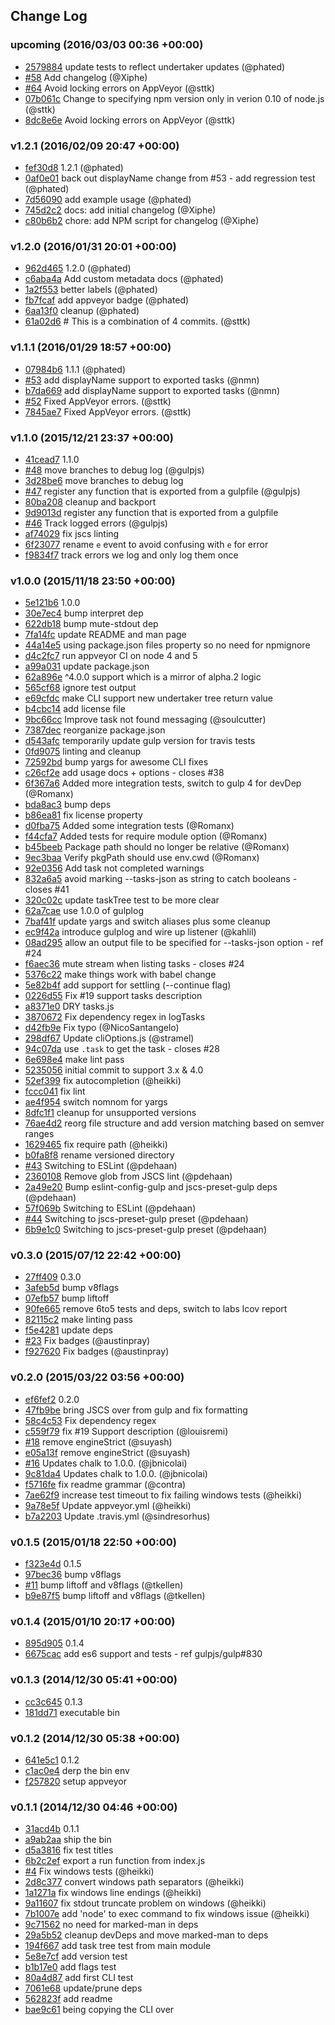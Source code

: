 ## Change Log

### upcoming (2016/03/03 00:36 +00:00)
- [2579884](https://github.com/gulpjs/gulp-cli/commit/2579884f3945f1597524eb68ef2b31b0e070cb12) update tests to reflect undertaker updates (@phated)
- [#58](https://github.com/gulpjs/gulp-cli/pull/58) Add changelog (@Xiphe)
- [#64](https://github.com/gulpjs/gulp-cli/pull/64) Avoid locking errors on AppVeyor (@sttk)
- [07b061c](https://github.com/gulpjs/gulp-cli/commit/07b061cf6f689fd9871bdd3ff7f6bc6164a10d03) Change to specifying npm version only in verion 0.10 of node.js (@sttk)
- [8dc8e6e](https://github.com/gulpjs/gulp-cli/commit/8dc8e6ea1ee6da0bf04a2980d214b8a97da53b9c) Avoid locking errors on AppVeyor (@sttk)

### v1.2.1 (2016/02/09 20:47 +00:00)
- [fef30d8](https://github.com/gulpjs/gulp-cli/commit/fef30d8de1dc32437fe796c7c07e94e58abd71bb) 1.2.1 (@phated)
- [0af0e01](https://github.com/gulpjs/gulp-cli/commit/0af0e01f3e605f86b77e1f7909a709e16be38796) back out displayName change from #53 - add regression test (@phated)
- [7d56090](https://github.com/gulpjs/gulp-cli/commit/7d56090c29da791e351c448e358a01f5a5372379) add example usage (@phated)
- [745d2c2](https://github.com/gulpjs/gulp-cli/commit/745d2c230892aaaa5c6b3493c88a3b04b30d365e) docs: add initial changelog (@Xiphe)
- [c80b6b2](https://github.com/gulpjs/gulp-cli/commit/c80b6b2eff1e5ec0343744ba4b7f7eae922a25be) chore: add NPM script for changelog (@Xiphe)

### v1.2.0 (2016/01/31 20:01 +00:00)
- [962d465](https://github.com/gulpjs/gulp-cli/commit/962d46545b60acfad95807b4eacd59cee7e7e6be) 1.2.0 (@phated)
- [c6aba4a](https://github.com/gulpjs/gulp-cli/commit/c6aba4a09abf95af2aaf2578fd365b7f8fded245) Add custom metadata docs (@phated)
- [1a2f553](https://github.com/gulpjs/gulp-cli/commit/1a2f5530bc97cf102744875d529e61721b52d19c) better labels (@phated)
- [fb7fcaf](https://github.com/gulpjs/gulp-cli/commit/fb7fcaf6ddcdd3bf7e9731bd0335750cb949434a) add appveyor badge (@phated)
- [6aa13f0](https://github.com/gulpjs/gulp-cli/commit/6aa13f0226685905f032e431d1cebd87fc4ae882) cleanup (@phated)
- [61a02d6](https://github.com/gulpjs/gulp-cli/commit/61a02d68255b422010c941c3c47e913b25495e74) # This is a combination of 4 commits. (@sttk)

### v1.1.1 (2016/01/29 18:57 +00:00)
- [07984b6](https://github.com/gulpjs/gulp-cli/commit/07984b6e20550cce410040c1c37255a709d46b9c) 1.1.1 (@phated)
- [#53](https://github.com/gulpjs/gulp-cli/pull/53) add displayName support to exported tasks (@nmn)
- [b7da669](https://github.com/gulpjs/gulp-cli/commit/b7da669f8e9454f6b27da8afada04392797ef396) add displayName support to exported tasks (@nmn)
- [#52](https://github.com/gulpjs/gulp-cli/pull/52) Fixed AppVeyor errors. (@sttk)
- [7845ae7](https://github.com/gulpjs/gulp-cli/commit/7845ae7f87094442511873d58806f7c28129a0ba) Fixed AppVeyor errors. (@sttk)

### v1.1.0 (2015/12/21 23:37 +00:00)
- [41cead7](https://github.com/gulpjs/gulp-cli/commit/41cead78fa5e661304e193d7c0c034caf073671b) 1.1.0
- [#48](https://github.com/gulpjs/gulp-cli/pull/48) move branches to debug log (@gulpjs)
- [3d28be6](https://github.com/gulpjs/gulp-cli/commit/3d28be62efcc5e02152de181a3d9c8c52f7aa107) move branches to debug log
- [#47](https://github.com/gulpjs/gulp-cli/pull/47) register any function that is exported from a gulpfile (@gulpjs)
- [80ba208](https://github.com/gulpjs/gulp-cli/commit/80ba20846df07e8bac8c8be3593dd41f4fbcee1b) cleanup and backport
- [9d9013d](https://github.com/gulpjs/gulp-cli/commit/9d9013d471051261af15720748ff86879c5b11ef) register any function that is exported from a gulpfile
- [#46](https://github.com/gulpjs/gulp-cli/pull/46) Track logged errors (@gulpjs)
- [af74029](https://github.com/gulpjs/gulp-cli/commit/af740292dc4bfdc362ff672bf9622043afa2a2e0) fix jscs linting
- [6f23077](https://github.com/gulpjs/gulp-cli/commit/6f23077406c5f21d0457647ca4f636d817549f0c) rename `e` event to avoid confusing with `e` for error
- [f9834f7](https://github.com/gulpjs/gulp-cli/commit/f9834f73a8fe97d843bf6b160ac72563aa900c0b) track errors we log and only log them once

### v1.0.0 (2015/11/18 23:50 +00:00)
- [5e121b6](https://github.com/gulpjs/gulp-cli/commit/5e121b6180e1f2d6de81afcb0cf069bedc1c7dd1) 1.0.0
- [30e7ec4](https://github.com/gulpjs/gulp-cli/commit/30e7ec44b07bce9a3b1a1f31778d575697b99357) bump interpret dep
- [622db18](https://github.com/gulpjs/gulp-cli/commit/622db18863b4b1e1053abf645a051173188e328a) bump mute-stdout dep
- [7fa14fc](https://github.com/gulpjs/gulp-cli/commit/7fa14fcd2bf2fb2de43227596e3bf2f95763632d) update README and man page
- [44a14e5](https://github.com/gulpjs/gulp-cli/commit/44a14e53192e3f5c91c05012b8d6d590dc1b093d) using package.json files property so no need for npmignore
- [d4c2fc7](https://github.com/gulpjs/gulp-cli/commit/d4c2fc7f0c55ba388c3b201bb901a98bc5c824a7) run appveyor CI on node 4 and 5
- [a99a031](https://github.com/gulpjs/gulp-cli/commit/a99a03190d6326c7716eb368b8bfd7af603d1465) update package.json
- [62a896e](https://github.com/gulpjs/gulp-cli/commit/62a896e5da8d82a8de2ecf3439bbb8f75262751f) ^4.0.0 support which is a mirror of alpha.2 logic
- [565cf68](https://github.com/gulpjs/gulp-cli/commit/565cf68ab6c543931d20e3d559f8ac214cc53921) ignore test output
- [e69cfdc](https://github.com/gulpjs/gulp-cli/commit/e69cfdc83770100d0f3841f9f19e95099661d85e) make CLI support new undertaker tree return value
- [b4cbc14](https://github.com/gulpjs/gulp-cli/commit/b4cbc14e7e2ce22a2325ccfae785e7d1420b52e6) add license file
- [9bc66cc](https://github.com/gulpjs/gulp-cli/commit/9bc66cc10b432f8a30c538761fc071d49ef5c5e3) Improve task not found messaging (@soulcutter)
- [7387dec](https://github.com/gulpjs/gulp-cli/commit/7387decbd4322c71aef5083fd6a01126d6994af0) reorganize package.json
- [d543afc](https://github.com/gulpjs/gulp-cli/commit/d543afcee30874a74b773ec78443ff8b9bc761ce) temporarily update gulp version for travis tests
- [0fd9075](https://github.com/gulpjs/gulp-cli/commit/0fd9075968c8f9038ced6c770137d75b3d30f4ad) linting and cleanup
- [72592bd](https://github.com/gulpjs/gulp-cli/commit/72592bd125c8a20f9d68837882780273dacaaa1c) bump yargs for awesome CLI fixes
- [c26cf2e](https://github.com/gulpjs/gulp-cli/commit/c26cf2ed3e0bb829323312f47ad32544668d9ce9) add usage docs + options - closes #38
- [6f367a6](https://github.com/gulpjs/gulp-cli/commit/6f367a671f05485b5d387d6c6e575ecf36be41d5) Added more integration tests, switch to gulp 4 for devDep (@Romanx)
- [bda8ac3](https://github.com/gulpjs/gulp-cli/commit/bda8ac3a7381f5ef9b4b565e8b251539fde05a6a) bump deps
- [b86ea81](https://github.com/gulpjs/gulp-cli/commit/b86ea8103e5b3ac6f634a44b3a4da9889d564049) fix license property
- [d0fba75](https://github.com/gulpjs/gulp-cli/commit/d0fba7525cda9ca353a317ea05ad7f47bd2268f0) Added some integration tests (@Romanx)
- [f44cfa7](https://github.com/gulpjs/gulp-cli/commit/f44cfa71df06cdefcf6498a1ec98584ee0ecd29b) Added tests for require module option (@Romanx)
- [b45beeb](https://github.com/gulpjs/gulp-cli/commit/b45beebbdaf33a73421469e2b467a24688a07e0c) Package path should no longer be relative (@Romanx)
- [9ec3baa](https://github.com/gulpjs/gulp-cli/commit/9ec3baa1baa431c7038ccbb2aa03e28a6b162346) Verify pkgPath should use env.cwd (@Romanx)
- [92e0356](https://github.com/gulpjs/gulp-cli/commit/92e03568d3178f947caa1f2355385c21b4719bdf) Add task not completed warnings
- [832a6a5](https://github.com/gulpjs/gulp-cli/commit/832a6a5de53c98dcbd771f1488d21dd5897ede1e) avoid marking --tasks-json as string to catch booleans - closes #41
- [320c02c](https://github.com/gulpjs/gulp-cli/commit/320c02c3fef35a41829f1caebdb6f3dde365524e) update taskTree test to be more clear
- [62a7cae](https://github.com/gulpjs/gulp-cli/commit/62a7cae69bf23116184551772b1f82e85358ea89) use 1.0.0 of gulplog
- [7baf41f](https://github.com/gulpjs/gulp-cli/commit/7baf41f580d0d656cc6ea0438dc66eba7d134c07) update yargs and switch aliases plus some cleanup
- [ec9f42a](https://github.com/gulpjs/gulp-cli/commit/ec9f42aba7c2c37a429efb760d8a6e1841bee433) introduce gulplog and wire up listener (@kahlil)
- [08ad295](https://github.com/gulpjs/gulp-cli/commit/08ad295fc2c3105c57b06987e834f8b7a03731ca) allow an output file to be specified for --tasks-json option - ref #24
- [f6aec36](https://github.com/gulpjs/gulp-cli/commit/f6aec36d11fc13a159ea08daa015b5a241cfa594) mute stream when listing tasks - closes #24
- [5376c22](https://github.com/gulpjs/gulp-cli/commit/5376c22414517b77fe2e15ea97ff258102473b44) make things work with babel change
- [5e82b4f](https://github.com/gulpjs/gulp-cli/commit/5e82b4fc39db8bbd863afc19619121ce7899689b) add support for settling (--continue flag)
- [0226d55](https://github.com/gulpjs/gulp-cli/commit/0226d5584ecad0cf6132b1414ac012755957c334) Fix #19 support tasks description
- [a8371e0](https://github.com/gulpjs/gulp-cli/commit/a8371e0bb0a8b810920bab62c303e82a8fad5f10) DRY tasks.js
- [3870672](https://github.com/gulpjs/gulp-cli/commit/38706722754fb13c61056f9be9d830f72f9c4e10) Fix dependency regex in logTasks
- [d42fb9e](https://github.com/gulpjs/gulp-cli/commit/d42fb9ef6c42aa36963dde73be7539f3c70f68b9) Fix typo (@NicoSantangelo)
- [298df67](https://github.com/gulpjs/gulp-cli/commit/298df672683eb2a7e35f9cf1e6084c67213778ba) Update cliOptions.js (@stramel)
- [94c07da](https://github.com/gulpjs/gulp-cli/commit/94c07da0dd7ce46feead00fcffc9d58429774795) use `.task` to get the task - closes #28
- [6e698e4](https://github.com/gulpjs/gulp-cli/commit/6e698e4be72c72aac1e6dd6debd83c64481c4201) make lint pass
- [5235056](https://github.com/gulpjs/gulp-cli/commit/52350568af409e8e21f8c9a4454cb8a699fe6bd5) initial commit to support 3.x & 4.0
- [52ef399](https://github.com/gulpjs/gulp-cli/commit/52ef3996e5789a7ef4519fadaf9bafa795c5dd4a) fix autocompletion (@heikki)
- [fccc041](https://github.com/gulpjs/gulp-cli/commit/fccc041ec0a39b9b46566114e6bbcd0692a25944) fix lint
- [ae4f954](https://github.com/gulpjs/gulp-cli/commit/ae4f954dcf2a241bdd4a84879408239a2c260bfa) switch nomnom for yargs
- [8dfc1f1](https://github.com/gulpjs/gulp-cli/commit/8dfc1f17a6fe5c493e86b045c87a8cde3e89040a) cleanup for unsupported versions
- [76ae4d2](https://github.com/gulpjs/gulp-cli/commit/76ae4d278414d62014fa397c03c4277c854b987a) reorg file structure and add version matching based on semver ranges
- [1629465](https://github.com/gulpjs/gulp-cli/commit/1629465078e3fd8a6c1843e3eac30cf2ae950038) fix require path (@heikki)
- [b0fa8f8](https://github.com/gulpjs/gulp-cli/commit/b0fa8f8f412cbd667b4258d877748c8cf08de322) rename versioned directory
- [#43](https://github.com/gulpjs/gulp-cli/pull/43) Switching to ESLint (@pdehaan)
- [2360108](https://github.com/gulpjs/gulp-cli/commit/2360108ebba136a76cdb77981cc91c0a912c11e5) Remove glob from JSCS lint (@pdehaan)
- [2a49e20](https://github.com/gulpjs/gulp-cli/commit/2a49e2056dc0cb8093d093f7a0af54232e863297) Bump eslint-config-gulp and jscs-preset-gulp deps (@pdehaan)
- [57f069b](https://github.com/gulpjs/gulp-cli/commit/57f069b6a59d819aab91896febb53e31cb2623c9) Switching to ESLint (@pdehaan)
- [#44](https://github.com/gulpjs/gulp-cli/pull/44) Switching to jscs-preset-gulp preset (@pdehaan)
- [6b9e1c0](https://github.com/gulpjs/gulp-cli/commit/6b9e1c0ebc55a4a73f14e8c9c6d928099a846b7f) Switching to jscs-preset-gulp preset (@pdehaan)

### v0.3.0 (2015/07/12 22:42 +00:00)
- [27ff409](https://github.com/gulpjs/gulp-cli/commit/27ff409116ddd5a6af29d54cecc94c69c4bf4162) 0.3.0
- [3afeb5d](https://github.com/gulpjs/gulp-cli/commit/3afeb5de9225b500e4a1466895483965cadabb82) bump v8flags
- [07efb57](https://github.com/gulpjs/gulp-cli/commit/07efb57bf03d5c30a176f23cb9774eafedbac823) bump liftoff
- [90fe665](https://github.com/gulpjs/gulp-cli/commit/90fe665fe97743315e5e20b7eb287a4aea425538) remove 6to5 tests and deps, switch to labs lcov report
- [82115c2](https://github.com/gulpjs/gulp-cli/commit/82115c2d7c8a56c7cb6a4de619a0d6513b40e4ad) make linting pass
- [f5e4281](https://github.com/gulpjs/gulp-cli/commit/f5e42811d3640bd7325ba64e63d7c71e08b91096) update deps
- [#23](https://github.com/gulpjs/gulp-cli/pull/23) Fix badges (@austinpray)
- [f927620](https://github.com/gulpjs/gulp-cli/commit/f927620cbe8c309caae7983f689cfb09fa9363c4) Fix badges (@austinpray)

### v0.2.0 (2015/03/22 03:56 +00:00)
- [ef6fef2](https://github.com/gulpjs/gulp-cli/commit/ef6fef27998309073d6c8c3606e57e3414c0e0a9) 0.2.0
- [47fb9be](https://github.com/gulpjs/gulp-cli/commit/47fb9be67a50f2a1fab545a9b5e0cf26c02e2c32) bring JSCS over from gulp and fix formatting
- [58c4c53](https://github.com/gulpjs/gulp-cli/commit/58c4c53dd3c9a3f6fc9d6f802606dd3dd170efc9) Fix dependency regex
- [c559f79](https://github.com/gulpjs/gulp-cli/commit/c559f798b9e7e4a791a64eb5ddf6d72ba5944623) fix #19 Support description (@louisremi)
- [#18](https://github.com/gulpjs/gulp-cli/pull/18) remove engineStrict (@suyash)
- [e05a13f](https://github.com/gulpjs/gulp-cli/commit/e05a13f47157493b3693386d1ad6e3bf4ab10ca6) remove engineStrict (@suyash)
- [#16](https://github.com/gulpjs/gulp-cli/pull/16) Updates chalk to 1.0.0. (@jbnicolai)
- [9c81da4](https://github.com/gulpjs/gulp-cli/commit/9c81da43a9c411930d9719e60f7a2087c50a3472) Updates chalk to 1.0.0. (@jbnicolai)
- [f5716fe](https://github.com/gulpjs/gulp-cli/commit/f5716fe72333d3a3b1d994ac545100b37748f42d) fix readme grammar (@contra)
- [7ae62f9](https://github.com/gulpjs/gulp-cli/commit/7ae62f9007b86093d97846716f33af8f6628e8e7) increase test timeout to fix failing windows tests (@heikki)
- [9a78e5f](https://github.com/gulpjs/gulp-cli/commit/9a78e5fedcb58beea4292bc1e1cf53231ef24532) Update appveyor.yml (@heikki)
- [b7a2203](https://github.com/gulpjs/gulp-cli/commit/b7a2203f96afdeb5a9b093fa6450e60f8ff2d6a4) Update .travis.yml (@sindresorhus)

### v0.1.5 (2015/01/18 22:50 +00:00)
- [f323e4d](https://github.com/gulpjs/gulp-cli/commit/f323e4d312491bce2d173d99e606ac4f7f280b91) 0.1.5
- [97bec36](https://github.com/gulpjs/gulp-cli/commit/97bec365ca8b2b5adb4bc68c3520ab652cbcc498) bump v8flags
- [#11](https://github.com/gulpjs/gulp-cli/pull/11) bump liftoff and v8flags (@tkellen)
- [b9e87f5](https://github.com/gulpjs/gulp-cli/commit/b9e87f51a0ad8fd3ae0d5753ef1bbf9613ea489c) bump liftoff and v8flags (@tkellen)

### v0.1.4 (2015/01/10 20:17 +00:00)
- [895d905](https://github.com/gulpjs/gulp-cli/commit/895d9058596a09078989b7c1977281971554296f) 0.1.4
- [6675cac](https://github.com/gulpjs/gulp-cli/commit/6675cac126bd969a70f40179a5cf2d41b1e2f765) add es6 support and tests - ref gulpjs/gulp#830

### v0.1.3 (2014/12/30 05:41 +00:00)
- [cc3c645](https://github.com/gulpjs/gulp-cli/commit/cc3c6456ab84e1d779d5f780840cf28489b07e15) 0.1.3
- [181dd71](https://github.com/gulpjs/gulp-cli/commit/181dd71802ccbe7155ee7d204b6762daed3f54af) executable bin

### v0.1.2 (2014/12/30 05:38 +00:00)
- [641e5c1](https://github.com/gulpjs/gulp-cli/commit/641e5c1779cbfce09193b296d2df45cae6496c7a) 0.1.2
- [c1ac0e4](https://github.com/gulpjs/gulp-cli/commit/c1ac0e4c7bfa1f6b0abc7312f5a6d471a0386b8d) derp the bin env
- [f257820](https://github.com/gulpjs/gulp-cli/commit/f257820141ad16cab80a79fadb77dd326f3130bd) setup appveyor

### v0.1.1 (2014/12/30 04:46 +00:00)
- [31acd4b](https://github.com/gulpjs/gulp-cli/commit/31acd4b919d9a5f88c9bbc637864893efe6842c1) 0.1.1
- [a9ab2aa](https://github.com/gulpjs/gulp-cli/commit/a9ab2aa83c6c6937248765c590886e7f5b470d16) ship the bin
- [d5a3816](https://github.com/gulpjs/gulp-cli/commit/d5a3816f3e859baa338533f4fd9d2721328d6af1) fix test titles
- [6b2c2ef](https://github.com/gulpjs/gulp-cli/commit/6b2c2ef8827980af5f9c3b0b107173aa70c484ca) export a run function from index.js
- [#4](https://github.com/gulpjs/gulp-cli/pull/4) Fix windows tests (@heikki)
- [2d8c377](https://github.com/gulpjs/gulp-cli/commit/2d8c37736c114020a87c2e67198d68005006f9d3) convert windows path separators (@heikki)
- [1a1271a](https://github.com/gulpjs/gulp-cli/commit/1a1271ac0ff14bc98617e86ad4b6ccc72bec2065) fix windows line endings (@heikki)
- [9a11607](https://github.com/gulpjs/gulp-cli/commit/9a11607a0013d439af7ddbf216cb2f07d10dfdf0) fix stdout truncate problem on windows (@heikki)
- [7b1007e](https://github.com/gulpjs/gulp-cli/commit/7b1007e530519e68bf216b6c1723f6015c87ffef) add 'node' to exec command to fix windows issue (@heikki)
- [9c71562](https://github.com/gulpjs/gulp-cli/commit/9c71562792d68d81bc7ee3f6486db808f8f29df4) no need for marked-man in deps
- [29a5b52](https://github.com/gulpjs/gulp-cli/commit/29a5b52afbd279c4218688d3f21435f814570acf) cleanup devDeps and move marked-man to deps
- [194f667](https://github.com/gulpjs/gulp-cli/commit/194f66720892adfcf558380b6a5c65ab4613c13f) add task tree test from main module
- [5e8e7cf](https://github.com/gulpjs/gulp-cli/commit/5e8e7cfe904477424bdf0c08adb2c7251c44341f) add version test
- [b1b17e0](https://github.com/gulpjs/gulp-cli/commit/b1b17e0ef441e70b561a53c3283f82d05a801065) add flags test
- [80a4d87](https://github.com/gulpjs/gulp-cli/commit/80a4d87c5068337657607a20394a3b457ad49d01) add first CLI test
- [7061e68](https://github.com/gulpjs/gulp-cli/commit/7061e680b1f1a69187b96c7bc484864737cf00a1) update/prune deps
- [562823f](https://github.com/gulpjs/gulp-cli/commit/562823f4640b099965ebdcb0cf2fc46bc79c2627) add readme
- [bae9c61](https://github.com/gulpjs/gulp-cli/commit/bae9c61e35deea0358694a856a521f6e596238b7) being copying the CLI over

